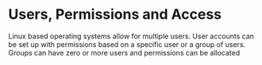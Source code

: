 # Users, Permissions and Access

Linux based operating systems allow for multiple users. User accounts can be set up with permissions based on a specific user or a group of users. Groups can have zero or more users and permissions can be allocated



